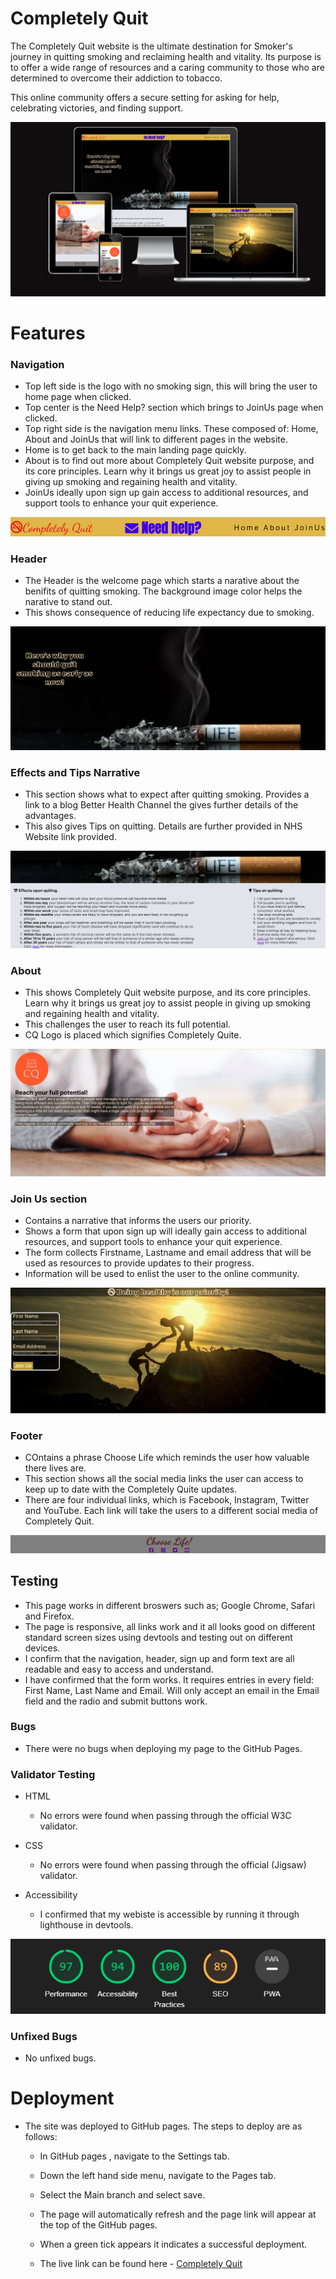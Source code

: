 # Completely Quit

The Completely Quit website is the ultimate destination for Smoker's journey in quitting smoking and reclaiming health and vitality. Its purpose is to offer a wide range of resources and a caring community to those who are determined to overcome their addiction to tobacco.

This online community offers a secure setting for asking for help, celebrating victories, and finding support.


![Screen displays](readme-assets/screen-responsive.png)

# Features

### Navigation

* Top left side is the logo with no smoking sign, this will bring the user to home page when clicked.
* Top center is the Need Help? section which brings to JoinUs page when clicked.
* Top right side is the navigation menu links. These composed of: Home, About and JoinUs that will link to different pages in the website.
* Home is to get back to the main landing page quickly.
* About is to find out more about Completely Quit website purpose, and its core principles. Learn why it brings us great joy to assist people in giving up smoking and regaining health and vitality.
* JoinUs ideally upon sign up gain access to additional resources, and support tools to enhance your quit experience.

![Navigation bar](readme-assets/navigation.png)

### Header

* The Header is the welcome page which starts a narative about the benifits of quitting smoking. The background image color helps the narative to stand out.
* This shows consequence of reducing life expectancy due to smoking.

![Header section](readme-assets/header-welcome.png)

### Effects and Tips Narrative

* This section shows what to expect after quitting smoking. Provides a link to a blog Better Health Channel the gives further details of the advantages.
* This also gives Tips on quitting. Details are further provided in NHS Website link provided.

![Narrative](readme-assets/effect-tips.png)

### About

* This shows Completely Quit website purpose, and its core principles. Learn why it brings us great joy to assist people in giving up smoking and regaining health and vitality.
* This challenges the user to reach its full potential.
* CQ Logo is placed which signifies Completely Quite.

![About](readme-assets/about.png)

### Join Us section

* Contains a narrative that informs the users our priority.
* Shows a form that upon sign up will ideally gain access to additional resources, and support tools to enhance your quit experience.
* The form collects Firstname, Lastname and email address that will be used as resources to provide updates to their progress.
* Information will be used to enlist the user to the online community.

![Join-Us](readme-assets/joinus.png)

### Footer

* COntains a phrase Choose Life which reminds the user how valuable there lives are.
* This section shows all the social media links the user can access to keep up to date with the Completely Quite updates.
* There are four individual links, which is Facebook, Instagram, Twitter and YouTube. Each link will take the users to a different social media of Completely Quit.

![Footer](readme-assets/footer.png)

## Testing 

* This page works in different broswers such as; Google Chrome, Safari and Firefox.
* The page is responsive, all links work and it all looks good on different standard screen sizes using devtools and testing out on different devices.
* I confirm that the navigation, header, sign up and form text are all readable and easy to access and understand.
* I have confirmed that the form works. It requires entries in every field: First Name, Last Name and Email. Will only accept an email in the Email field and the radio and submit buttons work.

### Bugs

* There were no bugs when deploying my page to the GitHub Pages.

### Validator Testing

* HTML
    * No errors were found when passing through the official W3C validator.
  
* CSS 
    * No errors were found when passing through the official (Jigsaw) validator.

* Accessibility
    * I confirmed that my webiste is accessible by running it through lighthouse in devtools.

![Lighthouse report](readme-assets/lighthouse-validation.png)

### Unfixed Bugs

* No unfixed bugs.

# Deployment

* The site was deployed to GitHub pages. The steps to deploy are as follows:
    * In GitHub pages , navigate to the Settings tab.
    * Down the left hand side menu, navigate to the Pages tab.
    * Select the Main branch and select save.
    * The page will automatically refresh and the page link will appear at the top of the GitHub pages.
    * When a green tick appears it indicates a successful deployment.


  * The live link can be found here - [Completely Quit](https://gnaces.github.io/Project-1/index.html)



